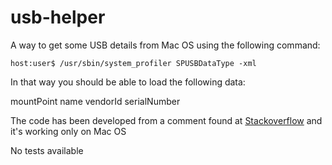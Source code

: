 # usb-helper
A way to get some USB details from Mac OS using the following command:

```
host:user$ /usr/sbin/system_profiler SPUSBDataType -xml
```

In that way you should be able to load the following data:

mountPoint
name
vendorId
serialNumber

The code has been developed from a comment found at [Stackoverflow](https://stackoverflow.com/questions/1891252/getting-mount-point-when-a-usb-device-is-inserted-mac-os-x-and-linux/26137431#26137431) and it's working only on Mac OS

No tests available